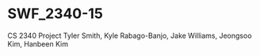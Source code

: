 # SWF_2340-15
CS 2340 Project
Tyler Smith, Kyle Rabago-Banjo, Jake Williams, Jeongsoo Kim, Hanbeen Kim